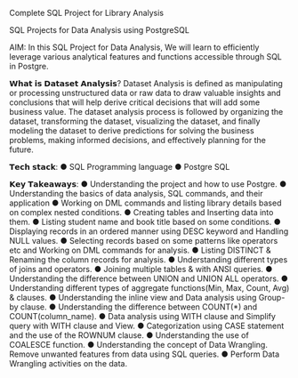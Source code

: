 Complete SQL Project for Library Analysis


SQL Projects for Data Analysis using PostgreSQL

AIM:
In this SQL Project for Data Analysis, We will learn to efficiently leverage various analytical features and functions accessible through SQL in Postgre.

𝗪𝗵𝗮𝘁 𝗶𝘀 𝗗𝗮𝘁𝗮𝘀𝗲𝘁 𝗔𝗻𝗮𝗹𝘆𝘀𝗶𝘀?
Dataset Analysis is defined as manipulating or processing unstructured data or raw data to draw valuable insights and conclusions that will help derive critical decisions that will add some business value. The dataset analysis process is followed by organizing the dataset, transforming the dataset, visualizing the dataset, and finally modeling the dataset to derive predictions for solving the business problems, making informed decisions, and effectively planning for the future.

𝗧𝗲𝗰𝗵 𝘀𝘁𝗮𝗰𝗸:
● SQL Programming language ● Postgre SQL 

𝗞𝗲𝘆 𝗧𝗮𝗸𝗲𝗮𝘄𝗮𝘆𝘀:
● Understanding the project and how to use Postgre.
● Understanding the basics of data analysis, SQL commands, and their application
● Working on DML commands and listing library details based on complex nested conditions.
● Creating tables and Inserting data into them.
● Listing student name and book title based on some conditions.
● Displaying records in an ordered manner using DESC keyword and Handling NULL values.
● Selecting records based on some patterns like operators etc and Working on DML commands for analysis.
● Listing DISTINCT & Renaming the column records for analysis.
● Understanding different types of joins and operators.
● Joining multiple tables & with ANSI queries.
● Understanding the difference between UNION and UNION ALL operators.
● Understanding different types of aggregate functions(Min, Max, Count, Avg) & clauses.
● Understanding the inline view and Data analysis using Group-by clause.
● Understanding the difference between COUNT(*) and COUNT(column_name).
● Data analysis using WITH clause and Simplify query with WITH clause and View.
● Categorization using CASE statement and the use of the ROWNUM clause.
● Understanding the use of COALESCE function. 
● Understanding the concept of Data Wrangling. Remove unwanted features from data using SQL queries.
● Perform Data Wrangling activities on the data.
